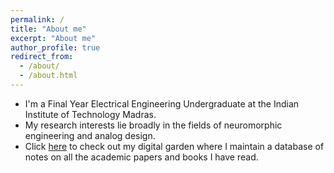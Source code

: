 ```yaml
---
permalink: /
title: "About me"
excerpt: "About me"
author_profile: true
redirect_from:
  - /about/
  - /about.html
---
```


- I'm a Final Year Electrical Engineering Undergraduate at the Indian Institute of Technology Madras.
- My research interests lie broadly in the fields of neuromorphic engineering and analog design.
- Click [here](https://karthisrinivasan.github.io/quartz/) to check out my digital garden where I maintain a database of notes on all the academic papers and books I have read.
